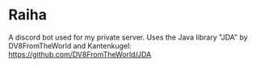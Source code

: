 # Raiha

A discord bot used for my private server. Uses the Java library "JDA" by DV8FromTheWorld and Kantenkugel: 
https://github.com/DV8FromTheWorld/JDA
